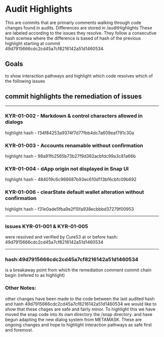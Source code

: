 # Audit Highlights
This are commits that are primarly comments walking through code changes found in audits.
Differences are stored in /auditHighlights These are labeled according to the issues they resolve. They follow a consecutive hash scemea where the difference is based of hash of the previous highlight starting at commit 49d7915666cdc2cd45a7cf8216142a51d1460534.

## Goals
to show interaction pathways and highlight which code resolves which of the following issues

## commit highlights the remediation of issues

---

### KYR-01-002 - Markdown & control characters allowed in dialogs 
highlight hash - f34f84253a9374f7d77fbb4dc7a609eaf791c30a

### KYR-01-003 - Accounts renamable without confirmation 
highlight hash - 98a91fb2565b73b27f9d382acbfdc99a3c81a66b

### KYR-01-004 - dApp origin not displayed in Snap UI
highlight hash - 484019c6c966687b93ec610d113bf6cbfc09b692

### KYR-01-006 - clearState default wallet alteration without confirmation
highlight hash - f31e0ade5fba9e2f15fa938ecbbbd37279f00953

---

### Issues KYR-01-001 & KYR-01-005
were resolved and verified by Cure53 at or before
hash: 49d7915666cdc2cd45a7cf8216142a51d1460534

---

### hash:49d7915666cdc2cd45a7cf8216142a51d1460534
is a breakaway point from which the remediation comment commit chain begin (refered to as highlight)

### Other Notes:
other changes have been made to the code between the last audited hash and hash 49d7915666cdc2cd45a7cf8216142a51d1460534
we would like to show that these chages are safe and fairly minor. To highlight this we have moved the snap code into its own directory
the /snap directory. and have begun adapting the new dialog system from METAMASK. These are ongoing changes and hope to highlight interaction
pathways as safe first and foremost.
